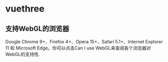 # vuethree

## 支持WebGL的浏览器

Google Chrome 9+、Firefox 4+、Opera 15+、Safari 5.1+、Internet Explorer 11 和 Microsoft Edge。你可以点击Can I use WebGL来查阅各个浏览器对WebGL的支持性.
